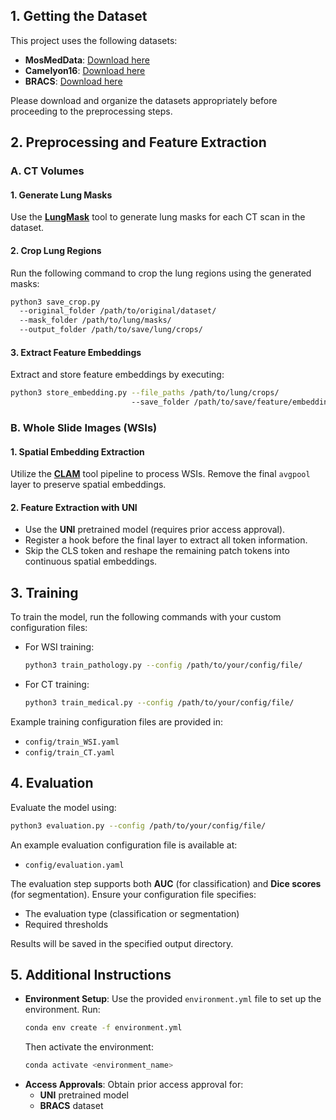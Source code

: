 ## 1. Getting the Dataset

This project uses the following datasets:

- **MosMedData**: [Download here](https://academictorrents.com/details/f2175c4676e041ea65568bb70c2bcd15c7325fd2)
- **Camelyon16**: [Download here](https://huggingface.co/datasets/osbm/camelyon16/tree/main)
- **BRACS**: [Download here](https://www.bracs.icar.cnr.it/)

Please download and organize the datasets appropriately before proceeding to the preprocessing steps.

## 2. Preprocessing and Feature Extraction

### A. CT Volumes

#### 1. Generate Lung Masks

Use the **[LungMask](https://github.com/JoHof/lungmask)** tool to generate lung masks for each CT scan in the dataset.

#### 2. Crop Lung Regions

Run the following command to crop the lung regions using the generated masks:

```bash
python3 save_crop.py 
  --original_folder /path/to/original/dataset/ 
  --mask_folder /path/to/lung/masks/ 
  --output_folder /path/to/save/lung/crops/
```

#### 3. Extract Feature Embeddings

Extract and store feature embeddings by executing:

```bash
python3 store_embedding.py --file_paths /path/to/lung/crops/ 
                           --save_folder /path/to/save/feature/embeddings/
```

### B. Whole Slide Images (WSIs)

#### 1. Spatial Embedding Extraction

Utilize the **[CLAM](https://github.com/mahmoodlab/CLAM)** tool pipeline to process WSIs. Remove the final `avgpool` layer to preserve spatial embeddings.

#### 2. Feature Extraction with UNI

- Use the **UNI** pretrained model (requires prior access approval).
- Register a hook before the final layer to extract all token information.
- Skip the CLS token and reshape the remaining patch tokens into continuous spatial embeddings.

## 3. Training

To train the model, run the following commands with your custom configuration files:

- For WSI training:

  ```bash
  python3 train_pathology.py --config /path/to/your/config/file/
  ```

- For CT training:

  ```bash
  python3 train_medical.py --config /path/to/your/config/file/
  ```

Example training configuration files are provided in:

- `config/train_WSI.yaml`
- `config/train_CT.yaml`

## 4. Evaluation

Evaluate the model using:

```bash
python3 evaluation.py --config /path/to/your/config/file/
```

An example evaluation configuration file is available at:

- `config/evaluation.yaml`

The evaluation step supports both **AUC** (for classification) and **Dice scores** (for segmentation). Ensure your configuration file specifies:

- The evaluation type (classification or segmentation)
- Required thresholds

Results will be saved in the specified output directory.

## 5. Additional Instructions

- **Environment Setup**: Use the provided `environment.yml` file to set up the environment. Run:
  ```bash
  conda env create -f environment.yml
  ```
  Then activate the environment:
    ```bash
    conda activate <environment_name>
    ```
- **Access Approvals**: Obtain prior access approval for:
  - **UNI** pretrained model
  - **BRACS** dataset
